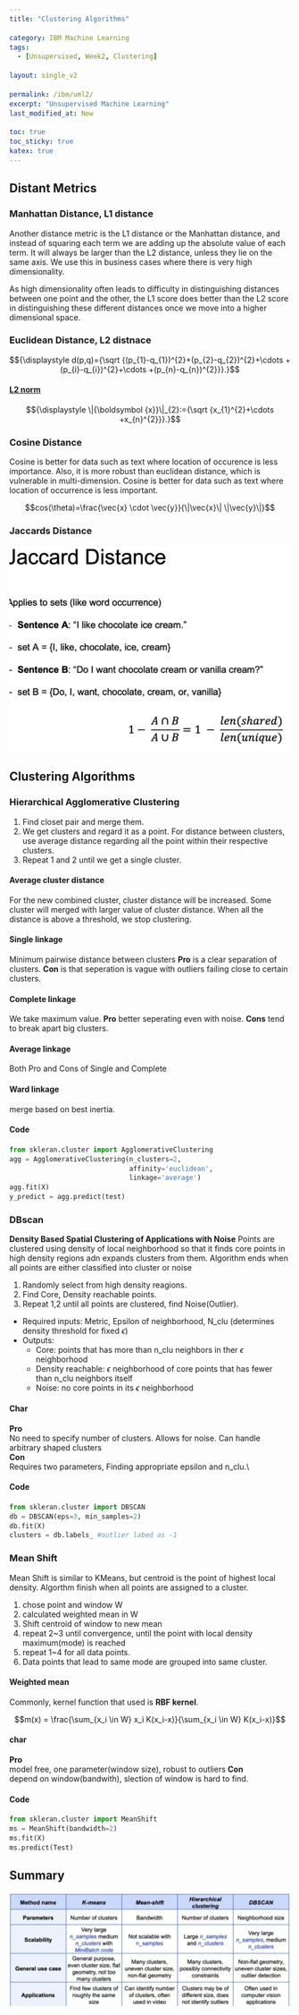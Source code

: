 ```yaml
---
title: "Clustering Algorithms"

category: IBM Machine Learning
tags:
  - [Unsupervised, Week2, Clustering]

layout: single_v2

permalink: /ibm/uml2/
excerpt: "Unsupervised Machine Learning"
last_modified_at: Now

toc: true
toc_sticky: true
katex: true
---
```


## Distant Metrics

### Manhattan Distance, L1 distance
Another distance metric is the L1 distance or the Manhattan distance, and instead of squaring each term we are adding up the absolute value of each term. It will always be larger than the L2 distance, unless they lie on the same axis. We use this in business cases where there is very high dimensionality.  

As high dimensionality often leads to difficulty in distinguishing distances between one point and the other, the L1 score does better than the L2 score in distinguishing these different distances once we move into a higher dimensional space. 



### Euclidean Distance, L2 distnace

$${\displaystyle d(p,q)={\sqrt {(p_{1}-q_{1})^{2}+(p_{2}-q_{2})^{2}+\cdots +(p_{i}-q_{i})^{2}+\cdots +(p_{n}-q_{n})^{2}}}.}$$

#### [L2 norm](https://medium.com/mlearning-ai/is-l2-norm-euclidean-distance-a9c04be0b3ca)

$${\displaystyle \|{\boldsymbol {x}}\|_{2}:={\sqrt {x_{1}^{2}+\cdots +x_{n}^{2}}}.}$$

### Cosine Distance
Cosine is better for data such as text where location of occurence is less importance. Also, it is more robust than euclidean distance, which is vulnerable in multi-dimension. Cosine is better for data such as text where location of occurrence is less important.

$$cos(\theta)=\frac{\vec{x} \cdot \vec{y}}{\|\vec{x}\| \|\vec{y}\|}$$

### Jaccards Distance
![smallcenter](/assets/images/IBM/Jaccard.png)

## Clustering Algorithms

### Hierarchical Agglomerative Clustering
1. Find closet pair and merge them.
2. We get clusters and regard it as a point. For distance between clusters, use average distance regarding all the point within their respective clusters.
3. Repeat 1 and 2 until we get a single cluster.

#### Average cluster distance
For the new combined cluster, cluster distance will be increased. Some cluster will merged with larger value of cluster distance. When all the distance is above a threshold, we stop clustering.

#### Single linkage
Minimum pairwise distance between clusters
**Pro** is a clear separation of clusters. **Con** is that seperation is vague with outliers failing close to certain clusters.

#### Complete linkage
We take maximum value.
**Pro** better seperating even with noise. **Cons** tend to break apart big clusters. 

#### Average linkage
Both Pro and Cons of Single and Complete

#### Ward linkage
merge based on best inertia.

#### Code
```python
from skleran.cluster import AgglomerativeClustering
agg = AgglomerativeClustering(n_clusters=2, 
                              affinity='euclidean', 
                              linkage='average')
agg.fit(X)
y_predict = agg.predict(test)
```

### DBscan
**Density Based Spatial Clustering of Applications with Noise**
Points are clustered using density of local neighborhood so that it finds core points in high density regions adn expands clusters from them.
Algorithm ends when all points are either classified into cluster or noise
1. Randomly select from high density reagions.
2. Find Core, Density reachable points.
3. Repeat 1,2 until all points are clustered, find Noise(Outlier).

- Required inputs: Metric, Epsilon of neighborhood, N_clu (determines density threshold for fixed $\epsilon$)
- Outputs: 
  - Core: points that has more than n_clu neighbors in ther $\epsilon$ neighborhood
  - Density reachable: $\epsilon$ neighborhood of core points that has fewer than n_clu neighbors itself
  - Noise: no core points in its $\epsilon$ neighborhood

#### Char
**Pro**\
No need to specify number of clusters. Allows for noise. Can handle arbitrary shaped clusters\
**Con**\
Requires two parameters, Finding appropriate epsilon and n_clu.\

#### Code
```python
from skleran.cluster import DBSCAN
db = DBSCAN(eps=3, min_samples=2)
db.fit(X)
clusters = db.labels_ #outlier labed as -1
```
### Mean Shift
Mean Shift is similar to KMeans, but centroid is the point of highest local density. Algorthm finish when all points are assigned to a cluster.

1. chose point and window W
2. calculated weighted mean in W
3. Shift centroid of window to new mean
4. repeat 2~3 until convergence, until the point with local density maximum(mode) is reached
5. repeat 1~4 for all data points.
6. Data points that lead to same mode are grouped into same cluster.

#### Weighted mean
Commonly, kernel function that used is **RBF kernel**.

$$m(x) = \frac{\sum_{x_i \in W} x_i K(x_i-x)}{\sum_{x_i \in W} K(x_i-x)}$$

#### char
**Pro**\
model free, one parameter(window size), robust to outliers
**Con**\
depend on window(bandwith), slection of window is hard to find.

#### Code
```python
from skleran.cluster import MeanShift
ms = MeanShift(bandwidth=2)
ms.fit(X)
ms.predict(Test)
```

## Summary
![](/assets/images/IBM/clustering_summary.png)